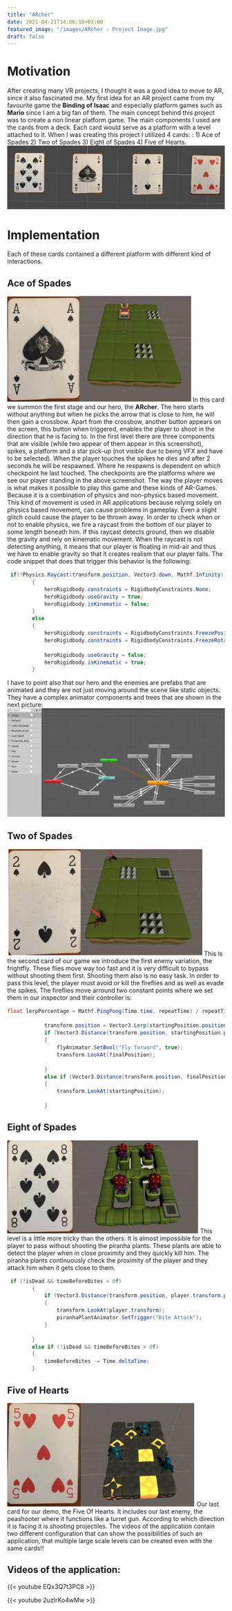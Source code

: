 ```yaml
---
title: "ARcher"
date: 2021-04-21T14:06:18+03:00
featured_image: "/images/ARcher - Project Image.jpg"
draft: false
---
```

Motivation
===============

After creating many VR projects, I thought it was a good idea to move to AR, since it also fascinated me. My first idea for an AR project came from my favourite game the **Binding of Isaac** and especially platform games such as **Mario** since I am a big fan of them.
The main concept behind this project was to create a non linear platform game. The main components I used are the cards from a deck.
Each card would serve as a platform with a level attached to it. When I was creating this project I utilized 4 cards: : 1) Ace of Spades 2) Two of Spades 3) Eight of Spades 4) Five of Hearts.
![alt text](https://raw.githubusercontent.com/petrosKon/Kontrazis/master/static/images/ARCher%20-%20Cards.JPG)

Implementation
===============

Each of these cards contained a different platform with different kind of interactions. 

Ace of Spades
---------------

![alt text](https://raw.githubusercontent.com/petrosKon/Kontrazis/master/static/images/ARCher%20-%20Ace%20Of%20Spades.JPG)
In this card we summon the first stage and our hero, the **ARcher**. The hero starts without anything but
when he picks the arrow that is close to him, he will then gain a crossbow. Apart from the crossbow,
another button appears on the screen, this button when triggered, enables the player to shoot in the
direction that he is facing to. In the first level there are three components that are visible (while two appear of them appear in this screenshot),
spikes, a platform and a star pick-up (not visible due to being VFX and have to be selected).
When the player touches the spikes he dies and after 2 seconds he will be respawned. Where he
respawns is dependent on which checkpoint he last touched. The checkpoints are the platforms where
we see our player standing in the above screenshot. 
The way the player moves is what makes it possible to play this game and these kinds of AR-Games. Because it is a combination of physics and non-physics based movement. This kind of movement is used in AR applications because relying solely on physics based movement, can cause problems in gameplay.
Even a slight glitch could cause the player to be thrown away. In order to check when or not to enable physics, we fire a raycast from the bottom of our player to some length beneath him. If this raycast detects ground, then we disable the gravity and rely on kinematic movement. When the raycast is not detecting anything, it means that 
our player is floating in mid-air and thus we have to enable gravity so that it creates realism that our player falls. The code snippet that does that trigger this behavior is the following:
```C#
 if(!Physics.Raycast(transform.position, Vector3.down, Mathf.Infinity))
        {
            heroRigidbody.constraints = RigidbodyConstraints.None;
            heroRigidbody.useGravity = true;
            heroRigidbody.isKinematic = false;
        }
        else
        {
            heroRigidbody.constraints = RigidbodyConstraints.FreezePositionY;
            heroRigidbody.constraints = RigidbodyConstraints.FreezeRotationX | RigidbodyConstraints.FreezeRotationZ;

            heroRigidbody.useGravity = false;
            heroRigidbody.isKinematic = true;
        }
```
I have to point also that our hero and the enemies are prefabs that are animated and they are not just moving around the scene like static objects. They have a complex animator components and trees that are shown in the next picture:
![alt text](https://raw.githubusercontent.com/petrosKon/Kontrazis/master/static/images/ARCher%20-%20Animation%20Tree.JPG)

Two of Spades
---------------

![alt text](https://raw.githubusercontent.com/petrosKon/Kontrazis/master/static/images/ARCher%20-%20Two%20Of%20Spades.JPG)
This is the second card of our game we introduce the first enemy variation, the frightfly. These flies move
way too fast and it is very difficult to bypass without shooting them first. Shooting them also is no easy
task. In order to pass this level, the player must avoid or kill the fireflies and as well as evade the spikes.
The fireflies move arround two constant points where we set them in our inspector and their controller is:

```C#
float lerpPercentage = Mathf.PingPong(Time.time, repeatTime) / repeatTime;

            transform.position = Vector3.Lerp(startingPosition.position, finalPosition.position, lerpPercentage);
            if (Vector3.Distance(transform.position, startingPosition.position) < 0.1f)
            {
                flyAnimator.SetBool("Fly forward", true);
                transform.LookAt(finalPosition);

            }
            else if (Vector3.Distance(transform.position, finalPosition.position) < 0.1f)
            {
                transform.LookAt(startingPosition);

            }
```

Eight of Spades
---------------

![alt text](https://raw.githubusercontent.com/petrosKon/Kontrazis/master/static/images/ARCher%20-%20Eight%20Of%20Spades.JPG)
This level is a little more tricky than the others. It is almost impossible for the player to pass without
shooting the piranha plants. These plants are able to detect the player when in close proximity and
they quickly kill him. The piranha plants continuously check the proximity of the player and they attack him when it gets close to them.
```C#
 if (!isDead && timeBeforeBites < 0f)
        {
            if (Vector3.Distance(transform.position, player.transform.position) <= lookRadius)
            {
                transform.LookAt(player.transform);
                piranhaPlantAnimator.SetTrigger("Bite Attack");
            }

        }
        else if (!isDead && timeBeforeBites > 0f)
        {
            timeBeforeBites -= Time.deltaTime;
        }
```

Five of Hearts
---------------

![alt text](https://raw.githubusercontent.com/petrosKon/Kontrazis/master/static/images/ARCher%20-%20Five%20Hearts.JPG)
Our last card for our demo, the Five Of Hearts. It includes our last enemy, the peashooter where it
functions like a turret gun. According to which direction it is facing it is shooting projectiles. The videos of the application contain two different configuration that can show the possibilities of such an application, that multiple large scale levels can be created even with the same cards!!

Videos of the application:
---------------

{{< youtube EQx3Q7t3PC8 >}}

{{< youtube 2uzIrKo4wMw >}}


